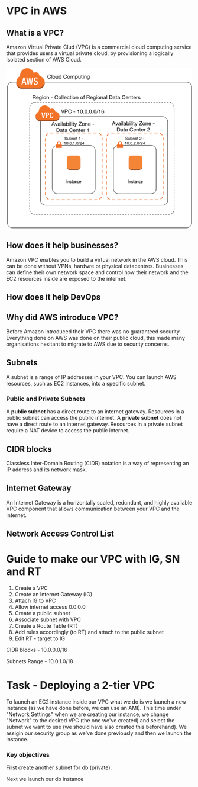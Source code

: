 # VPC in AWS

## What is a VPC?

Amazon Virtual Private Clud (VPC) is a commercial cloud computing service that provides users a virtual private cloud, by provisioning a logically isolated section of AWS Cloud. 

![](images/VPC.png)

## How does it help businesses?

Amazon VPC enables you to build a virtual network in the AWS cloud. This can be done without VPNs, hardwre or physical datacentres. Businesses can define their own network space and control how their network and the EC2 resources inside are exposed to the internet.

## How does it help DevOps



## Why did AWS introduce VPC?

Before Amazon introduced their VPC there was no guaranteed security. Everything done on AWS was done on their public cloud, this made many organisations hesitant to migrate to AWS due to security concerns.

## Subnets
A subnet is a range of IP addresses in your VPC. You can launch AWS resources, such as EC2 instances, into a specific subnet.

### Public and Private Subnets
A **public subnet** has a direct route to an internet gateway. Resources in a public subnet can access the public internet. A **private subnet** does not have a direct route to an internet gateway. Resources in a private subnet require a NAT device to access the public internet.

## CIDR blocks
Classless Inter-Domain Routing (CIDR) notation is a way of representing an IP address and its network mask.

## Internet Gateway
An Internet Gateway is a horizontally scaled, redundant, and highly available VPC component that allows communication between your VPC and the internet.

## Network Access Control List


# Guide to make our VPC with IG, SN and RT
1. Create a VPC
2. Create an Internet Gateway (IG)
3. Attach IG to VPC
4. Allow internet access 0.0.0.0
5. Create a public subnet
6. Associate subnet with VPC
7. Create a Route Table (RT)
8. Add rules accordingly (to RT) and attach to the public subnet
9. Edit RT - target to IG

CIDR blocks - 10.0.0.0/16

Subnets Range - 10.0.1.0/18

# Task - Deploying a 2-tier VPC
To launch an EC2 instance inside our VPC what we do is we launch a new instance 
(as we have done before, we can use an AMI). This time under "Network Settings" when we are creating our instance, we change "Network" to the desired VPC (the one we've created) and select the subnet we want to use (we should have also created this beforehand). We assigin our security group as we've done previously and then we launch the instance.
### Key objectives
First create another subnet for db (private).

Next we launch our db instance 

